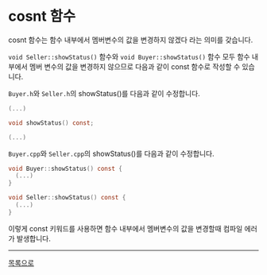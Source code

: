 # cosnt 함수
cosnt 함수는 함수 내부에서 멤버변수의 값을 변경하지 않겠다 라는 의미를 갖습니다.

`void Seller::showStatus()` 함수와 `void Buyer::showStatus()` 함수 모두 함수 내부에서 멤버 변수의 값을 변경하지 않으므로 다음과 같이 const 함수로 작성할 수 있습니다.

`Buyer.h`와 `Seller.h`의 showStatus()를 다음과 같이 수정합니다.
```c
(...)

void showStatus() const;

(...)
```
`Buyer.cpp`와 `Seller.cpp`의 showStatus()를 다음과 같이 수정합니다.

```c
void Buyer::showStatus() const {
  (...)
}
```

```c
void Seller::showStatus() const {
  (...)
}
```

이렇게 const 키워드를 사용하면 함수 내부에서 멤버변수의 값을 변경할때 컴파일 에러가 발생합니다.

---
[목록으로](https://github.com/moosin76/cpp_tutorial)